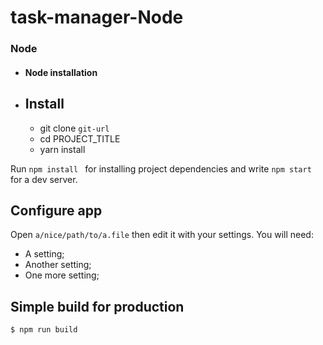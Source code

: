 # task-manager-Node
 


### Node
- #### Node installation
 
- ## Install
 
    - git clone  `git-url`
    - cd PROJECT_TITLE
    - yarn install
 
  
Run `npm install ` for installing project dependencies and   write `npm start`  for a dev server. 
 
 
## Configure app
 
Open `a/nice/path/to/a.file` then edit it with your settings. You will need:
 
- A setting;
- Another setting;
- One more setting;
 
## Simple build for production
 
    $ npm run build
